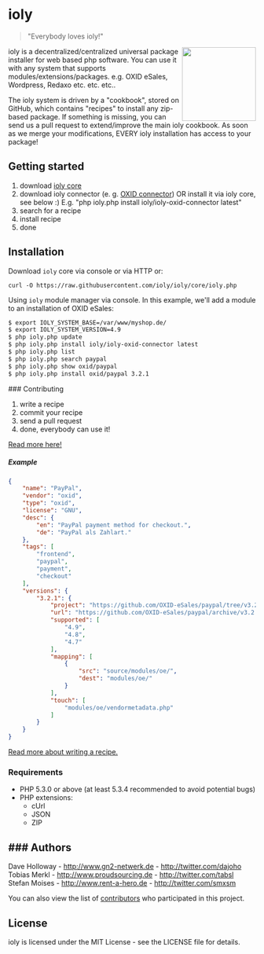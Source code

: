# ioly

> "Everybody loves ioly!"

<img align="right" width="150" src="https://raw.github.com/ioly/ioly/gh-pages/assets/img/ioly-logo-github.png"> 

ioly is a decentralized/centralized universal package installer for web based php software. You can use it with any system that supports modules/extensions/packages. e.g. OXID eSales, Wordpress, Redaxo etc. etc. etc.. 

The ioly system is driven by a "cookbook", stored on GitHub, which contains "recipes" to install any zip-based package. If something is missing, you can send us a pull request to extend/improve the main ioly cookbook. As soon as we merge your modifications, EVERY ioly installation has access to your package!

## Getting started

1. download [ioly core](https://github.com/ioly/ioly/tree/core)
2. download ioly connector (e. g. [OXID connector](https://github.com/ioly/ioly/tree/connector-oxid)) OR install it via ioly core, see below :) E.g. "php ioly.php install ioly/ioly-oxid-connector latest"
3. search for a recipe
4. install recipe
4. done


## Installation

Download `ioly` core via console or via HTTP or:

`curl -O https://raw.githubusercontent.com/ioly/ioly/core/ioly.php`

Using `ioly` module manager via console. In this example, we'll add a module to an installation of OXID eSales:

``` sh
$ export IOLY_SYSTEM_BASE=/var/www/myshop.de/
$ export IOLY_SYSTEM_VERSION=4.9
$ php ioly.php update
$ php ioly.php install ioly/ioly-oxid-connector latest
$ php ioly.php list
$ php ioly.php search paypal
$ php ioly.php show oxid/paypal
$ php ioly.php install oxid/paypal 3.2.1
```

### Contributing

1. write a recipe
2. commit your recipe
3. send a pull request
4. done, everybody can use it!

[Read more here!](https://github.com/ioly/ioly/wiki/Contributing-to-the-ioly-cookbook)

##### Example
``` json
{
    "name": "PayPal",
    "vendor": "oxid",
    "type": "oxid",
    "license": "GNU",
    "desc": {
        "en": "PayPal payment method for checkout.",
        "de": "PayPal als Zahlart."
    },
    "tags": [
        "frontend",
        "paypal",
        "payment",
        "checkout"
    ],
    "versions": {
        "3.2.1": {
            "project": "https://github.com/OXID-eSales/paypal/tree/v3.2.1",
            "url": "https://github.com/OXID-eSales/paypal/archive/v3.2.1.zip",
            "supported": [
                "4.9",
                "4.8",
                "4.7"
            ],
            "mapping": [
                {
                    "src": "source/modules/oe/",
                    "dest": "modules/oe/"
                }
            ],
            "touch": [
                "modules/oe/vendormetadata.php"
            ]
        }
    }
}
```

[Read more about writing a recipe.](https://github.com/ioly/ioly/wiki/Writing-a-recipe)


### Requirements

- PHP 5.3.0 or above (at least 5.3.4 recommended to avoid potential bugs)
- PHP extensions:
  * cUrl
  * JSON
  * ZIP


### Authors
---
Dave Holloway - <http://www.gn2-netwerk.de> - <http://twitter.com/dajoho><br />
Tobias Merkl - <http://www.proudsourcing.de> - <http://twitter.com/tabsl><br />
Stefan Moises - <http://www.rent-a-hero.de> - <http://twitter.com/smxsm><br />

You can also view the list of [contributors](https://github.com/ioly/ioly/contributors) who participated in this project.


License
---
ioly is licensed under the MIT License - see the LICENSE file for details.
